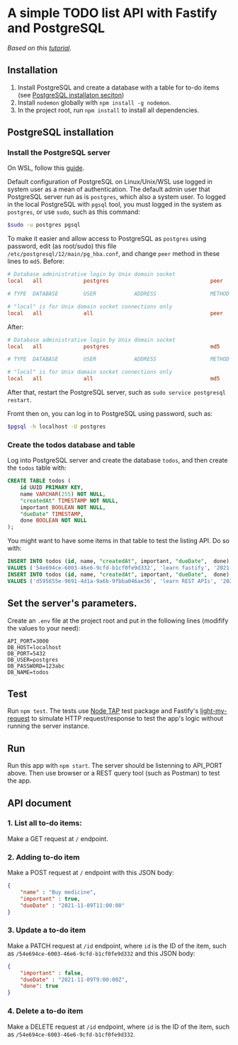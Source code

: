 # A simple TODO list API with Fastify and PostgreSQL
*Based on this [tutorial](https://wanjohi.vercel.app/posts/fastify-and-postgresql-rest-api)*.

## Installation
1. Install PostgreSQL and create a database with a table for to-do items (see [PostgreSQL installaton seciton](#postgresql-installation))
2. Install `nodemon` globally with `npm install -g nodemon`.
3. In the project root, run `npm install` to install all dependencies.

## PostgreSQL installation
### Install the PostgreSQL server
On WSL, follow this [guide](https://docs.microsoft.com/en-us/windows/wsl/tutorials/wsl-database).

Default configuration of PostgreSQL on Linux/Unix/WSL use logged in system user as a mean of authentication. The default
admin user that PostgreSQL server run as is `postgres`, which also a system user. To logged in the local PostgreSQL with
`pgsql` tool, you must logged in the system as `postgres`, or use `sudo`, such as this command:
```sh
$sudo -u postgres pgsql
```

To make it easier and allow access to PostgreSQL as `postgres` using password, edit (as root/sudo) this file 
`/etc/postgresql/12/main/pg_hba.conf`, and change `peer` method in these lines to `md5`.
Before:
```conf
# Database administrative login by Unix domain socket
local   all             postgres                                peer

# TYPE  DATABASE        USER            ADDRESS                 METHOD

# "local" is for Unix domain socket connections only
local   all             all                                     peer
```
After:
```conf
# Database administrative login by Unix domain socket
local   all             postgres                                md5

# TYPE  DATABASE        USER            ADDRESS                 METHOD

# "local" is for Unix domain socket connections only
local   all             all                                     md5
```
After that, restart the PostgreSQL server, such as `sudo service postgresql restart`.

Fromt then on, you can log in to PostgreSQL using password, such as:
```sh
$pgsql -h localhost -U postgres
```
### Create the todos database and table
Log into PostgreSQL server and create the database `todos`, and then create the `todos` table with:
```sql
CREATE TABLE todos ( 
    id UUID PRIMARY KEY, 
    name VARCHAR(255) NOT NULL, 
    "createdAt" TIMESTAMP NOT NULL, 
    important BOOLEAN NOT NULL, 
    "dueDate" TIMESTAMP, 
    done BOOLEAN NOT NULL 
);
```
You might want to have some items in that table to test the listing API. Do so with:
```sql
INSERT INTO todos (id, name, "createdAt", important, "dueDate",  done) 
VALUES ('54e694ce-6003-46e6-9cfd-b1cf0fe9d332', 'learn fastify', '2021-04-20T12:39:25Z', true, '2021-04-22T15:22:20Z', false); 
INSERT INTO todos (id, name, "createdAt", important, "dueDate",  done)  
VALUES ('d595655e-9691-4d1a-9a6b-9fbba046ae36', 'learn REST APIs', '2021-04-18T07:24:07Z',true, null, false);
```

## Set the server's parameters.
Create an `.env` file at the project root and put in the following lines (modifify the values to your need):
```
API_PORT=3000
DB_HOST=localhost
DB_PORT=5432
DB_USER=postgres
DB_PASSWORD=123abc
DB_NAME=todos
```

## Test
Run `npm test`. The tests use [Node TAP](https://node-tap.org/) test package and Fastify's 
[light-my-request](https://github.com/fastify/light-my-request) to simulate HTTP request/response to test the app's 
logic without running the server instance.

## Run
Run this app with `npm start`. The server should be listenning to API_PORT above. Then use browser or a REST query 
tool (such as Postman) to test the app.

## API document

### 1. List all to-do items:
Make a GET request at `/` endpoint.

### 2. Adding to-do item
Make a POST request at `/` endpoint with this JSON body:
```json
{
    "name" : "Buy medicine",
    "important" : true,
    "dueDate" : "2021-11-09T11:00:00"
}
```
### 3. Update a to-do item
Make a PATCH request at `/id` endpoint, where `id` is the ID of the item, such as `/54e694ce-6003-46e6-9cfd-b1cf0fe9d332` and this JSON
body:
```json
{
    "important" : false,
    "dueDate" : "2021-11-09T9:00:00Z",
    "done": true
}
```
### 4. Delete a to-do item
Make a DELETE request at `/id` endpoint,  where `id` is the ID of the item, such as `/54e694ce-6003-46e6-9cfd-b1cf0fe9d332`.